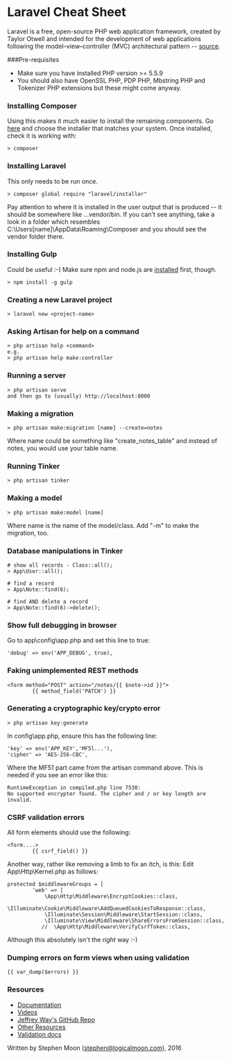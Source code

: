 # Laravel Cheat Sheet

Laravel is a free, open-source PHP web application framework, created by Taylor Otwell and intended for the development of web applications following the model–view–controller (MVC) architectural pattern -- [source](https://en.wikipedia.org/wiki/Laravel).

###Pre-requisites
* Make sure you have installed PHP version >= 5.5.9
* You should also have OpenSSL PHP, PDP PHP, Mbstring PHP and Tokenizer PHP extensions but these might come anyway.

### Installing Composer
Using this makes it much easier to install the remaining components. Go [here](https://getcomposer.org/download/) and choose the
installer that matches your system. Once installed, check it is working with:
```
> composer
```

### Installing Laravel
This only needs to be run once.
```
> composer global require "laravel/installer"
```
Pay attention to where it is installed in the user output that is produced -- it should be somewhere like ...vendor/bin. If you can't
see anything, take a look in a folder which resembles C:\Users\[name]\AppData\Roaming\Composer and you should see the vendor folder
there.

### Installing Gulp
Could be useful :-) Make sure npm and node.js are [installed](https://nodejs.org/en/) first, though.
```
> npm install -g gulp
```

### Creating a new Laravel project
```
> laravel new <project-name>
```

### Asking Artisan for help on a command
```
> php artisan help <command>
e.g.
> php artisan help make:controller
```

### Running a server
```
> php artisan serve
and then go to (usually) http://localhost:8000
```

### Making a migration
```
> php artisan make:migration [name] --create=notes
```
Where name could be something like "create_notes_table" and instead of notes, you would use your table name.

### Running Tinker
```
> php artisan tinker
```

### Making a model
```
> php artisan make:model [name]
```
Where name is the name of the model/class. Add "-m" to make the migration, too.

### Database manipulations in Tinker
```
# show all records - Class::all();
> App\User::all();

# find a record
> App\Note::find(6);

# find AND delete a record
> App\Note::find(6)->delete();
```

### Show full debugging in browser
Go to app\config\app.php and set this line to true:
```
'debug' => env('APP_DEBUG', true),
```

### Faking unimplemented REST methods
```
<form method="POST" action="/notes/{{ $note->id }}">
        {{ method_field('PATCH') }}
```

### Generating a cryptographic key/crypto error
```
> php artisan key:generate
```
In config\app.php, ensure this has the following line:
```
'key' => env('APP_KEY','MF5l...'),
'cipher' => 'AES-256-CBC',
```
Where the MF51 part came from the artisan command above.
This is needed if you see an error like this: 
```
RuntimeException in compiled.php line 7530:
No supported encrypter found. The cipher and / or key length are invalid.
```

### CSRF validation errors
All form elements should use the following:
```
<form....>
        {{ csrf_field() }}
```
Another way, rather like removing a limb to fix an itch, is this: Edit App\Http\Kernel.php as follows:
```
protected $middlewareGroups = [
        'web' => [
            \App\Http\Middleware\EncryptCookies::class,
            \Illuminate\Cookie\Middleware\AddQueuedCookiesToResponse::class,
            \Illuminate\Session\Middleware\StartSession::class,
            \Illuminate\View\Middleware\ShareErrorsFromSession::class,
           //  \App\Http\Middleware\VerifyCsrfToken::class,
```
Although this absolutely isn't the *right* way :-)

### Dumping errors on form views when using validation
```
{{ var_dump($errors) }}
```

### Resources
* [Documentation](https://laravel.com/docs/5.2)
* [Videos](https://laracasts.com/)
* [Jeffrey Way's GitHub Repo](https://github.com/JeffreyWay?tab=repositories)
* [Other Resources](http://codecondo.com/laravel-news-resources-tutorials/)
* [Validation docs](https://laravel.com/docs/5.2/validation)

Written by Stephen Moon (stephen@logicalmoon.com), 2016
